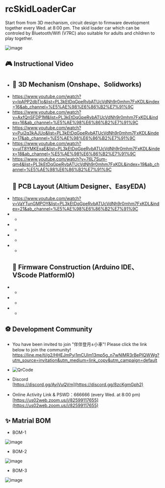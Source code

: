 # rcSkidLoaderCar

Start from from 3D mechanism, circuit design to firmware development together every Wed. at 8:00 pm. The skid loader car which can be controled by Bluetooth/Wifi (V7RC) also suitable for adults and children to play together.  
  
![image](https://user-images.githubusercontent.com/11693540/205819406-7c3f977c-1c3f-4edc-9312-61269ae7b670.png)
  

## 🎮 Instructional Video  
-  
  ## 🚩 3D Mechanism (Onshape、Solidworks)  
- https://www.youtube.com/watch?v=IpAPP2dbTlo&list=PL3kEtDqGpeRvbATUcVdNh9r0mhm7FxKDL&index=16&ab_channel=%E5%AE%98%E6%86%B2%E7%91%9C
- https://www.youtube.com/watch?v=AxfQnSFDP1M&list=PL3kEtDqGpeRvbATUcVdNh9r0mhm7FxKDL&index=16&ab_channel=%E5%AE%98%E6%86%B2%E7%91%9C
- https://www.youtube.com/watch?v=Puj2q3kAJUo&list=PL3kEtDqGpeRvbATUcVdNh9r0mhm7FxKDL&index=17&ab_channel=%E5%AE%98%E6%86%B2%E7%91%9C
- https://www.youtube.com/watch?v=uIT8YMKExaE&list=PL3kEtDqGpeRvbATUcVdNh9r0mhm7FxKDL&index=18&ab_channel=%E5%AE%98%E6%86%B2%E7%91%9C
- https://www.youtube.com/watch?v=76L7Sum-qm4&list=PL3kEtDqGpeRvbATUcVdNh9r0mhm7FxKDL&index=19&ab_channel=%E5%AE%98%E6%86%B2%E7%91%9C
  ## 🚀 PCB Layout (Altium Designer、EasyEDA)
- https://www.youtube.com/watch?v=VaYTunGMPOY&list=PL3kEtDqGpeRvbATUcVdNh9r0mhm7FxKDL&index=21&ab_channel=%E5%AE%98%E6%86%B2%E7%91%9C
- -
- -
- -
- -
  ## 🚀 Firmware Construction (Arduino IDE、VScode PlatformIO)  
- -
- -
- -
   
## ⚽ Development Community
- You have been invited to join "伴伴登月±小車"! Please click the link below to join the community!    
https://line.me/ti/g2/HHEJmPyi1mCUlm13mp5g_n7wNlMR3rBePlQWWg?utm_source=invitation&utm_medium=link_copy&utm_campaign=default  
  
- ![QrCode](https://user-images.githubusercontent.com/11693540/205818597-97cd6f16-2f36-42ca-bde3-ab54daa72cb5.jpg)    
  
- Discord  
[https://discord.gg/AyjVuQVm](https://discord.gg/8zcKgmGph2)
  
- Online Activity Link & PSWD：666666 (every Wed. at 8:00 pm)   
[https://us02web.zoom.us/j/82599117655](https://us02web.zoom.us/j/82599117655)
      
## ✨ Matrial BOM
- BOM-1
   
![image](https://user-images.githubusercontent.com/11693540/205815601-deb1ed06-9adc-4b7c-925b-76c0be4f9f28.png)  

- BOM-2
   
![image](https://user-images.githubusercontent.com/11693540/205815986-169ad4b8-0f41-42ff-8d61-eeab1d976a6b.png)  

- BOM-3
   
![image](https://user-images.githubusercontent.com/11693540/205816311-4d4a56b2-48f8-40f7-898f-261e82c94747.png)  
  
